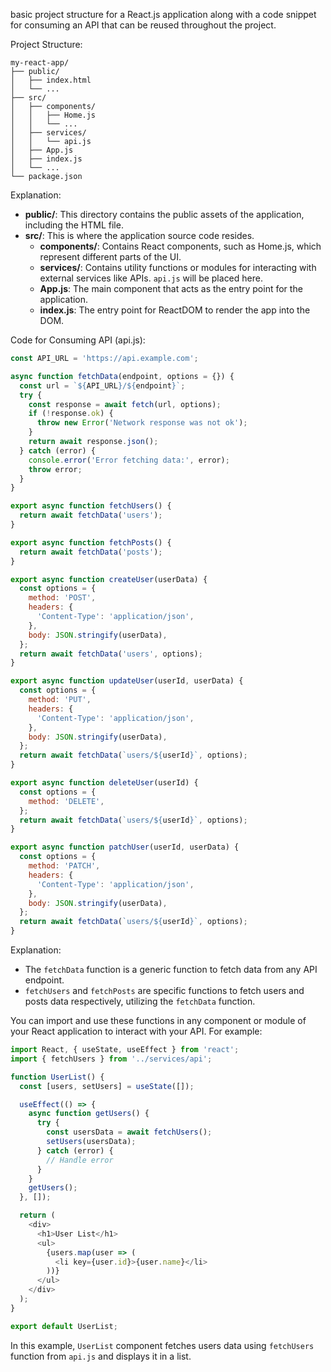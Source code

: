 
basic project structure for a React.js application along with a code snippet for consuming an API that can be reused throughout the project.

Project Structure:
```
my-react-app/
├── public/
│   ├── index.html
│   └── ...
├── src/
│   ├── components/
│   │   ├── Home.js
│   │   └── ...
│   ├── services/
│   │   └── api.js
│   ├── App.js
│   ├── index.js
│   └── ...
└── package.json
```

Explanation:
- **public/**: This directory contains the public assets of the application, including the HTML file.
- **src/**: This is where the application source code resides.
  - **components/**: Contains React components, such as Home.js, which represent different parts of the UI.
  - **services/**: Contains utility functions or modules for interacting with external services like APIs. `api.js` will be placed here.
  - **App.js**: The main component that acts as the entry point for the application.
  - **index.js**: The entry point for ReactDOM to render the app into the DOM.

Code for Consuming API (api.js):
```javascript
const API_URL = 'https://api.example.com';

async function fetchData(endpoint, options = {}) {
  const url = `${API_URL}/${endpoint}`;
  try {
    const response = await fetch(url, options);
    if (!response.ok) {
      throw new Error('Network response was not ok');
    }
    return await response.json();
  } catch (error) {
    console.error('Error fetching data:', error);
    throw error;
  }
}

export async function fetchUsers() {
  return await fetchData('users');
}

export async function fetchPosts() {
  return await fetchData('posts');
}

export async function createUser(userData) {
  const options = {
    method: 'POST',
    headers: {
      'Content-Type': 'application/json',
    },
    body: JSON.stringify(userData),
  };
  return await fetchData('users', options);
}

export async function updateUser(userId, userData) {
  const options = {
    method: 'PUT',
    headers: {
      'Content-Type': 'application/json',
    },
    body: JSON.stringify(userData),
  };
  return await fetchData(`users/${userId}`, options);
}

export async function deleteUser(userId) {
  const options = {
    method: 'DELETE',
  };
  return await fetchData(`users/${userId}`, options);
}

export async function patchUser(userId, userData) {
  const options = {
    method: 'PATCH',
    headers: {
      'Content-Type': 'application/json',
    },
    body: JSON.stringify(userData),
  };
  return await fetchData(`users/${userId}`, options);
}
```

Explanation:
- The `fetchData` function is a generic function to fetch data from any API endpoint.
- `fetchUsers` and `fetchPosts` are specific functions to fetch users and posts data respectively, utilizing the `fetchData` function.

You can import and use these functions in any component or module of your React application to interact with your API. For example:

```javascript
import React, { useState, useEffect } from 'react';
import { fetchUsers } from '../services/api';

function UserList() {
  const [users, setUsers] = useState([]);

  useEffect(() => {
    async function getUsers() {
      try {
        const usersData = await fetchUsers();
        setUsers(usersData);
      } catch (error) {
        // Handle error
      }
    }
    getUsers();
  }, []);

  return (
    <div>
      <h1>User List</h1>
      <ul>
        {users.map(user => (
          <li key={user.id}>{user.name}</li>
        ))}
      </ul>
    </div>
  );
}

export default UserList;
```

In this example, `UserList` component fetches users data using `fetchUsers` function from `api.js` and displays it in a list.
